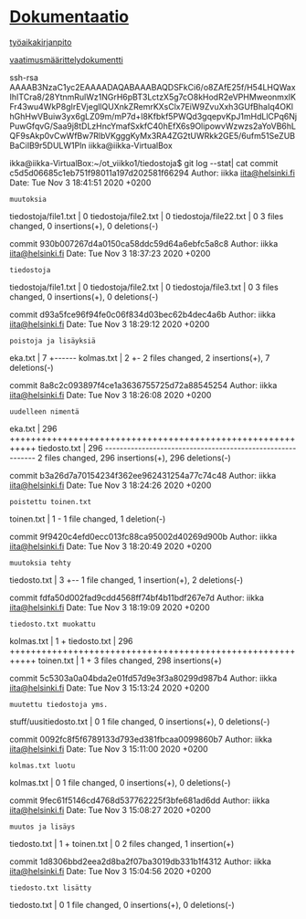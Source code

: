 # [Dokumentaatio](https://github.com/iikkamatias/ot-harjoitustyo/tree/master/dokumentointi)

[työaikakirjanpito](https://github.com/iikkamatias/ot-harjoitustyo/blob/master/dokumentointi/tuntikirjanpito.md)

[vaatimusmäärittelydokumentti](https://github.com/iikkamatias/ot-harjoitustyo/blob/master/dokumentointi/vaatimusmaarittely.md)



ssh-rsa AAAAB3NzaC1yc2EAAAADAQABAAABAQDSFkCi6/o8ZAfE25f/H54LHQWaxIhITCra8/28YtnmRulWz1NGrH6pBT3LctzX5g7cO8kHodR2eVPHMweonmxIKFr43wu4WkP8gIrEVjegllQUXnkZRemrKXsClx7EiW9ZvuXxh3GUfBhaIq4OKlhGhHwVBuiw3yx6gLZ09m/mP7d+l8Kfbkf5PWQd3gqepvKpJ1mHdLlCPq6NjPuwGfqvG/Saa9j8tDLzHncYmafSxkfC40hEfX6s9OlipowvWzwzs2aYoVB6hLQF9sAkp0vCwWfBw7RlbVKgggKyMx3RA4ZG2tUWRkk2GE5/6ufm51SeZUBBaCiIB9r5DULW1Pln iikka@iikka-VirtualBox


ikka@iikka-VirtualBox:~/ot_viikko1/tiedostoja$ git log --stat| cat
commit c5d5d06685c1eb751f98011a197d202581f66294
Author: iikka <iita@helsinki.fi>
Date:   Tue Nov 3 18:41:51 2020 +0200

    muutoksia

 tiedostoja/file1.txt  | 0
 tiedostoja/file2.txt  | 0
 tiedostoja/file22.txt | 0
 3 files changed, 0 insertions(+), 0 deletions(-)

commit 930b007267d4a0150ca58ddc59d64a6ebfc5a8c8
Author: iikka <iita@helsinki.fi>
Date:   Tue Nov 3 18:37:23 2020 +0200

    tiedostoja

 tiedostoja/file1.txt | 0
 tiedostoja/file2.txt | 0
 tiedostoja/file3.txt | 0
 3 files changed, 0 insertions(+), 0 deletions(-)

commit d93a5fce96f94fe0c06f834d03bec62b4dec4a6b
Author: iikka <iita@helsinki.fi>
Date:   Tue Nov 3 18:29:12 2020 +0200

    poistoja ja lisäyksiä

 eka.txt    | 7 +------
 kolmas.txt | 2 +-
 2 files changed, 2 insertions(+), 7 deletions(-)

commit 8a8c2c093897f4ce1a3636755725d72a88545254
Author: iikka <iita@helsinki.fi>
Date:   Tue Nov 3 18:26:08 2020 +0200

    uudelleen nimentä

 eka.txt      | 296 +++++++++++++++++++++++++++++++++++++++++++++++++++++++++++
 tiedosto.txt | 296 -----------------------------------------------------------
 2 files changed, 296 insertions(+), 296 deletions(-)

commit b3a26d7a70154234f362ee962431254a77c74c48
Author: iikka <iita@helsinki.fi>
Date:   Tue Nov 3 18:24:26 2020 +0200

    poistettu toinen.txt

 toinen.txt | 1 -
 1 file changed, 1 deletion(-)

commit 9f9420c4efd0ecc013fc88ca95002d40269d900b
Author: iikka <iita@helsinki.fi>
Date:   Tue Nov 3 18:20:49 2020 +0200

    muutoksia tehty

 tiedosto.txt | 3 +--
 1 file changed, 1 insertion(+), 2 deletions(-)

commit fdfa50d002fad9cdd4568ff74bf4b11bdf267e7d
Author: iikka <iita@helsinki.fi>
Date:   Tue Nov 3 18:19:09 2020 +0200

    tiedosto.txt muokattu

 kolmas.txt   |   1 +
 tiedosto.txt | 296 +++++++++++++++++++++++++++++++++++++++++++++++++++++++++++
 toinen.txt   |   1 +
 3 files changed, 298 insertions(+)

commit 5c5303a0a04bda2e01fd57d9e3f3a80299d987b4
Author: iikka <iita@helsinki.fi>
Date:   Tue Nov 3 15:13:24 2020 +0200

    muutettu tiedostoja yms.

 stuff/uusitiedosto.txt | 0
 1 file changed, 0 insertions(+), 0 deletions(-)

commit 0092fc8f5f6789133d793ed381fbcaa0099860b7
Author: iikka <iita@helsinki.fi>
Date:   Tue Nov 3 15:11:00 2020 +0200

    kolmas.txt luotu

 kolmas.txt | 0
 1 file changed, 0 insertions(+), 0 deletions(-)

commit 9fec61f5146cd4768d537762225f3bfe681ad6dd
Author: iikka <iita@helsinki.fi>
Date:   Tue Nov 3 15:08:27 2020 +0200

    muutos ja lisäys

 tiedosto.txt | 1 +
 toinen.txt   | 0
 2 files changed, 1 insertion(+)

commit 1d8306bbd2eea2d8ba2f07ba3019db331b1f4312
Author: iikka <iita@helsinki.fi>
Date:   Tue Nov 3 15:04:56 2020 +0200

    tiedosto.txt lisätty

 tiedosto.txt | 0
 1 file changed, 0 insertions(+), 0 deletions(-)

